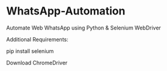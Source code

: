 # WhatsApp-Automation
Automate Web WhatsApp using Python &amp; Selenium WebDriver

Additional Requirements:

pip install selenium

Download ChromeDriver
